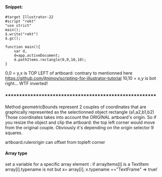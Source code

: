 #### Snippet:

    #target Illustrator-22
    #script "rekt"
    "use strict"
    main();
    $.write("rekt")
    $.gc();

    function main(){
        var d,
        d=app.activeDocument;
        d.pathItems.rectangle(0,0,10,10);
    }

0,0 = y,x is TOP LEFT of artboard: contrary to mentionned here https://github.com/jtnimoy/scripting-for-illustrator-tutorial
10,10 = x,y is bot right... WTF inverted!

### ******************************************************

Method geometricBounds represent 2 couples of coordinates that are graphically represented as the selectionned object rectangle
(a1,a2,b1,b2)
Those coordinates takes into account the ORIGINAL artboard's origin. So if you resize the object and clip the artboard: the top left corner would move from the original couple. Obviously it's depending on the origin selector 9 squares.

artboard.rulerorigin can offset from topleft corner

#### Array type
set a variable for a specific array element : if arrayItems[i] is a TextItem array[i].typename is not but x= array[i]; x.typename =="TextFrame" => true!

